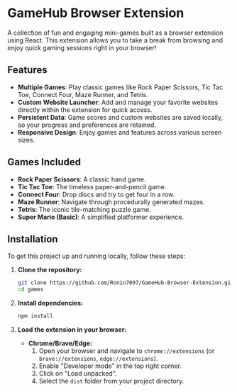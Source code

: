 # GameHub Browser Extension

A collection of fun and engaging mini-games built as a browser extension using React. This extension allows you to take a break from browsing and enjoy quick gaming sessions right in your browser!

## Features

- **Multiple Games**: Play classic games like Rock Paper Scissors, Tic Tac Toe, Connect Four, Maze Runner, and Tetris.
- **Custom Website Launcher**: Add and manage your favorite websites directly within the extension for quick access.
- **Persistent Data**: Game scores and custom websites are saved locally, so your progress and preferences are retained.
- **Responsive Design**: Enjoy games and features across various screen sizes.

## Games Included

- **Rock Paper Scissors**: A classic hand game.
- **Tic Tac Toe**: The timeless paper-and-pencil game.
- **Connect Four**: Drop discs and try to get four in a row.
- **Maze Runner**: Navigate through procedurally generated mazes.
- **Tetris**: The iconic tile-matching puzzle game.
- **Super Mario (Basic)**: A simplified platformer experience.


## Installation

To get this project up and running locally, follow these steps:

1.  **Clone the repository:**
    ```bash
    git clone https://github.com/Ronin7097/GameHub-Browser-Extension.git
    cd games
    ```

2.  **Install dependencies:**
    ```bash
    npm install
    ```
    
3.  **Load the extension in your browser:**

    *   **Chrome/Brave/Edge:**
        1.  Open your browser and navigate to `chrome://extensions` (or `brave://extensions`, `edge://extensions`).
        2.  Enable "Developer mode" in the top right corner.
        3.  Click on "Load unpacked".
        4.  Select the `dist` folder from your project directory.
